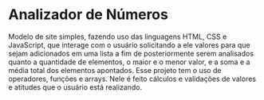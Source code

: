 # Analizador de Números

Modelo de site simples, fazendo uso das linguagens HTML, CSS e JavaScript, que interage com o usuário solicitando a ele valores para que sejam adicionados em uma lista a fim de posteriormente serem analisados quanto a quantidade de elementos, o maior e o menor valor, e a soma e a média total dos elementos apontados. Esse projeto tem o uso de operadores, funções e arrays. Nele é feito cálculos e validações de valores e atitudes que o usuário está realizando.  
